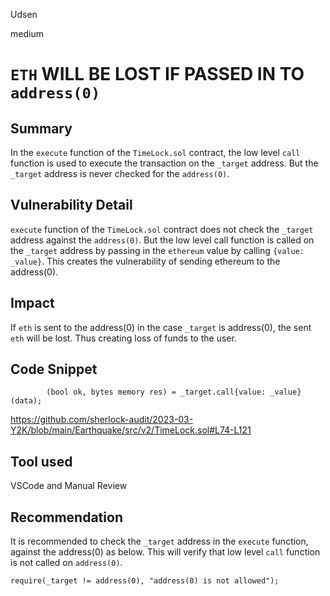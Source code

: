 Udsen

medium

# `ETH` WILL BE LOST IF PASSED IN TO `address(0)`

## Summary

In the `execute` function of the `TimeLock.sol` contract, the low level `call` function is used to execute the transaction on the `_target` address. But the `_target` address is never checked for the `address(0)`.

## Vulnerability Detail

`execute` function of the `TimeLock.sol` contract does not check the `_target` address against the `address(0)`. But the low level call function is called on the `_target` address by passing in the `ethereum` value by calling `{value: _value}`. This creates the vulnerability of sending ethereum to the address(0).

## Impact

If `eth` is sent to the address(0) in the case `_target` is address(0), the sent `eth` will be lost. Thus creating loss of funds to the user.

## Code Snippet

```solidity
        (bool ok, bytes memory res) = _target.call{value: _value}(data);
```
https://github.com/sherlock-audit/2023-03-Y2K/blob/main/Earthquake/src/v2/TimeLock.sol#L74-L121

## Tool used

VSCode and Manual Review

## Recommendation
It is recommended to check the `_target` address in the `execute` function, against the address(0) as below. This will verify that low level `call` function is not called on `address(0)`.

```solidity
require(_target != address(0), "address(0) is not allowed");
``` 